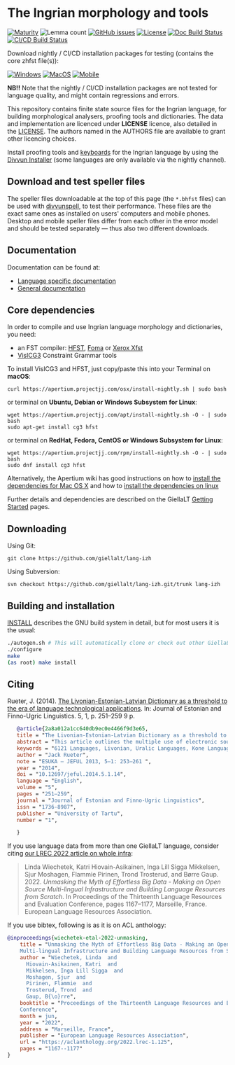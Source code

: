 The Ingrian morphology and tools
==========================================

[![Maturity](https://img.shields.io/endpoint?url=https%3A%2F%2Fraw.githubusercontent.com%2Fgiellalt%2Flang-izh%2Fgh-pages%2Fmaturity.json)](https://giellalt.github.io/MaturityClassification.html)
![Lemma count](https://img.shields.io/endpoint?url=https%3A%2F%2Fraw.githubusercontent.com%2Fgiellalt%2Flang-izh%2Fgh-pages%2Flemmacount.json)
[![GitHub issues](https://img.shields.io/github/issues-raw/giellalt/lang-izh)](https://github.com/giellalt/lang-izh/issues)
[![License](https://img.shields.io/github/license/giellalt/lang-izh)](https://github.com/giellalt/lang-izh/blob/main/LICENSE)
[![Doc Build Status](https://github.com/giellalt/lang-izh/workflows/Docs/badge.svg)](https://github.com/giellalt/lang-izh/actions)
[![CI/CD Build Status](https://divvun-tc.giellalt.org/api/github/v1/repository/giellalt/lang-izh/main/badge.svg)](https://divvun-tc.giellalt.org/api/github/v1/repository/giellalt/lang-izh/main/latest)

Download nightly / CI/CD installation packages for testing (contains the core zhfst file(s)):

[![Windows](https://img.shields.io/badge/download%40latest-Windows--bhfst-brightgreen)](https://pahkat.uit.no/main/download/speller-izh?platform=windows&channel=nightly)
[![MacOS](https://img.shields.io/badge/download%40latest-macOS--bhfst-brightgreen)](https://pahkat.uit.no/main/download/speller-izh?platform=macos&channel=nightly)
[![Mobile](https://img.shields.io/badge/download%40latest-mobile--bhfst-brightgreen)](https://pahkat.uit.no/main/download/speller-izh?platform=mobile&channel=nightly)

__NB!!__ Note that the nightly / CI/CD installation packages are not tested for language quality, and might contain regressions and errors.

This repository contains finite state source files for the Ingrian language,
for building morphological analysers, proofing tools
and dictionaries. The data and implementation are licenced under __LICENSE__
licence, also detailed in the
[LICENSE](https://github.com/giellalt/lang-izh/blob/main/LICENSE). The
authors named in the AUTHORS file are available to grant other licencing
choices.

Install proofing tools and [keyboards](https://github.com/giellalt/keyboard-izh)
for the Ingrian language by using the [Divvun Installer](http://divvun.no)
(some languages are only available via the nightly channel).

Download and test speller files
-------------------------------

The speller files downloadable at the top of this page (the `*.bhfst` files) can
be used with [divvunspell](https://github.com/divvun/divvunspell), to test their
performance. These files are the exact same ones as installed on users' computers
and mobile phones. Desktop and mobile speller files differ from each other in the
error model and should be tested separately — thus also two different downloads.

Documentation
-------------

Documentation can be found at:

- [Language specific documentation](https://giellalt.github.io/lang-izh/)
- [General documentation](https://giellalt.github.io/)

Core dependencies
-----------------

In order to compile and use Ingrian language morphology and
dictionaries, you need:

- an FST compiler: [HFST](https://github.com/hfst/hfst), [Foma](https://github.com/mhulden/foma) or [Xerox Xfst](https://web.stanford.edu/~laurik/fsmbook/home.html)
- [VislCG3](https://visl.sdu.dk/svn/visl/tools/vislcg3/trunk) Constraint Grammar tools

To install VislCG3 and HFST, just copy/paste this into your Terminal on **macOS**:

```
curl https://apertium.projectjj.com/osx/install-nightly.sh | sudo bash
```

or terminal on **Ubuntu, Debian or Windows Subsystem for Linux**:

```
wget https://apertium.projectjj.com/apt/install-nightly.sh -O - | sudo bash
sudo apt-get install cg3 hfst
```

or terminal on **RedHat, Fedora, CentOS or Windows Subsystem for Linux**:

```
wget https://apertium.projectjj.com/rpm/install-nightly.sh -O - | sudo bash
sudo dnf install cg3 hfst
```

Alternatively, the Apertium wiki has good instructions on how to [install the dependencies for Mac
OS X](https://wiki.apertium.org/wiki/Apertium_on_Mac_OS_X) and how to [install
the dependencies on
linux](https://wiki.apertium.org/wiki/Installation_of_grammar_libraries)

Further details and dependencies are described on the GiellaLT [Getting Started](https://giellalt.uit.no/infra/GettingStarted.html) pages.

Downloading
-----------

Using Git:
```
git clone https://github.com/giellalt/lang-izh
```

Using Subversion:
```
svn checkout https://github.com/giellalt/lang-izh.git/trunk lang-izh
```

Building and installation
-------------------------

[INSTALL](https://github.com/giellalt/lang-izh/blob/main/INSTALL)
describes the GNU build system in detail, but for most users it is the usual:

```sh
./autogen.sh # This will automatically clone or check out other GiellaLT dependencies
./configure
make
(as root) make install
```

Citing
------

<!-- Add language specific citation stuff here and to the CITATION.cff -->


Rueter, J. (2014).
[The Livonian-Estonian-Latvian Dictionary as a threshold to the era of language technological applications](https://ojs.utlib.ee/index.php/jeful/article/view/jeful.2014.5.1.14). In: Journal of Estonian and Finno-Ugric Linguistics. 5, 1, p. 251–259 9 p.

```bibtex
   @article{2a8a012a1cc640db9ec0e4466f9d3e65,
   title = "The Livonian-Estonian-Latvian Dictionary as a threshold to the era of language technological applications",
   abstract = "This article outlines the multiple use of electronic source materials from the Livonian-Estonian-Latvian Dictionary of 2012 in a “Kone Foundation” funded project for developing finite-state morphological parsers. It provides an introduction to the project, the language-independent Giellatekno infrastructure at Troms{\o}, Norway, and the materials utilized in the electronic manuscript of the dictionary. The introduction is followed by an extensive description of what has been developed on the Giellatekno infrastructure with explicit indications of where parallel projects might be initiated.",
   keywords = "6121 Languages, Livonian, Uralic Languages, Kone Language Programme, open-source, language-independent infrastructure, HFST, Giellatekno, morphological parser, spellcheckers, morphology-savvy web dictionary, intelligent computer-assisted language learning",
   author = "Jack Rueter",
   note = "ESUKA – JEFUL 2013, 5–1: 253–261 ",
   year = "2014",
   doi = "10.12697/jeful.2014.5.1.14",
   language = "English",
   volume = "5",
   pages = "251–259",
   journal = "Journal of Estonian and Finno-Ugric Linguistics",
   issn = "1736-8987",
   publisher = "University of Tartu",
   number = "1",

   }
```

If you use language data from more than one GiellaLT language, consider citing
[our LREC 2022 article on whole
infra](https://aclanthology.org/2022.lrec-1.125/):

> Linda Wiechetek, Katri Hiovain-Asikainen, Inga Lill Sigga Mikkelsen,
  Sjur Moshagen, Flammie Pirinen, Trond Trosterud, and Børre Gaup. 2022.
  *Unmasking the Myth of Effortless Big Data - Making an Open Source
  Multi-lingual Infrastructure and Building Language Resources from Scratch*.
  In Proceedings of the Thirteenth Language Resources and Evaluation Conference,
  pages 1167–1177, Marseille, France. European Language Resources Association.

If you use bibtex, following is as it is on ACL anthology:

```bibtex
@inproceedings{wiechetek-etal-2022-unmasking,
    title = "Unmasking the Myth of Effortless Big Data - Making an Open Source
    Multi-lingual Infrastructure and Building Language Resources from Scratch",
    author = "Wiechetek, Linda  and
      Hiovain-Asikainen, Katri  and
      Mikkelsen, Inga Lill Sigga  and
      Moshagen, Sjur  and
      Pirinen, Flammie  and
      Trosterud, Trond  and
      Gaup, B{\o}rre",
    booktitle = "Proceedings of the Thirteenth Language Resources and Evaluation
    Conference",
    month = jun,
    year = "2022",
    address = "Marseille, France",
    publisher = "European Language Resources Association",
    url = "https://aclanthology.org/2022.lrec-1.125",
    pages = "1167--1177"
}
```
